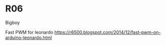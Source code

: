 # R06
Bigboy

Fast PWM for leonardo
https://r6500.blogspot.com/2014/12/fast-pwm-on-arduino-leonardo.html

